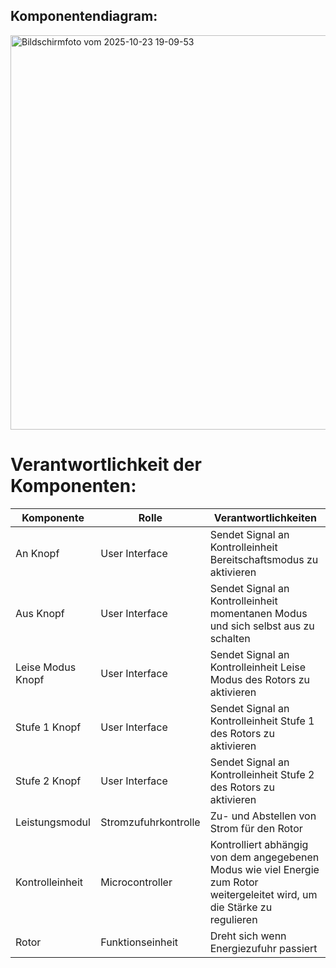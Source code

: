 ## Komponentendiagram:

<img width="1314" height="631" alt="Bildschirmfoto vom 2025-10-23 19-09-53" src="https://github.com/user-attachments/assets/1de0a6eb-0c47-4b71-850d-608d530dabef" />


# Verantwortlichkeit der Komponenten:

| **Komponente**      | **Rolle**                  | **Verantwortlichkeiten**                                                 |
|---------------------|----------------------------|--------------------------------------------------------------------------|
| An Knopf       | User Interface       | Sendet Signal an Kontrolleinheit Bereitschaftsmodus zu aktivieren |
| Aus Knopf       | User Interface       | Sendet Signal an Kontrolleinheit momentanen Modus und sich selbst aus zu schalten |
| Leise Modus Knopf       | User Interface       | Sendet Signal an Kontrolleinheit Leise Modus des Rotors zu aktivieren |
| Stufe 1 Knopf       | User Interface       | Sendet Signal an Kontrolleinheit Stufe 1 des Rotors zu aktivieren |
| Stufe 2 Knopf       | User Interface       | Sendet Signal an Kontrolleinheit Stufe 2 des Rotors zu aktivieren |
| Leistungsmodul        | Stromzufuhrkontrolle  | Zu- und Abstellen von Strom für den Rotor|
| Kontrolleinheit | Microcontroller | Kontrolliert abhängig von dem angegebenen Modus wie viel Energie zum Rotor weitergeleitet wird, um die Stärke zu regulieren                   |
| Rotor  | Funktionseinheit       | Dreht sich wenn Energiezufuhr passiert |
